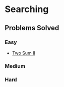 # Searching
## Problems Solved
### Easy
- [Two Sum II](https://leetcode.com/problems/two-sum-ii-input-array-is-sorted/)
### Medium

### Hard
